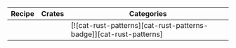 | Recipe | Crates | Categories |
|--------|--------|------------|
|  |  | [![cat-rust-patterns][cat-rust-patterns-badge]][cat-rust-patterns] |
